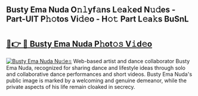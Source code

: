 ## Busty Ema Nuda O𝚗𝚕yf𝚊ns L𝚎a𝚔ed N𝚞𝚍es - Part-UIT P𝚑𝚘tos Vi𝚍𝚎o - H𝚘𝚝 Part L𝚎a𝚔s BuSnL

# <h2><a href="http://kf46paq.oniu.top/?m=Busty+Ema+Nuda">🔗👉 🔴 Busty Ema Nuda P𝚑ot𝚘𝚜 V𝚒d𝚎o</a></h2>

[![Busty Ema Nuda Nu𝚍e𝚜](https://i.imgur.com/0qMVB7G.gif)](http://kf46paq.oniu.top/?m=Busty+Ema+Nuda)
Web-based artist and dance collaborator Busty Ema Nuda, recognized for sharing dance and lifestyle ideas through solo and collaborative dance performances and short videos. Busty Ema Nuda's public image is marked by a welcoming and genuine demeanor, while the private aspects of his life remain cloaked in secrecy.  
